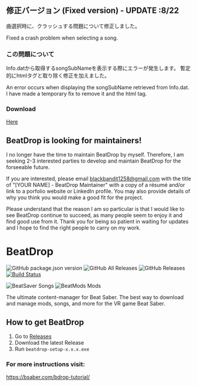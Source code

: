 ## 修正バージョン (Fixed version) - UPDATE :8/22
曲選択時に、クラッシュする問題について修正しました。

Fixed a crash problem when selecting a song.

### この問題について
Info.datから取得するsongSubNameを表示する際にエラーが発生します。
暫定的にhtmlタグと取り除く修正を加えました。

An error occurs when displaying the songSubName retrieved from Info.dat.
I have made a temporary fix to remove it and the html tag.

### Download
[Here](https://github.com/nuiohger/BeatDrop/releases/tag/v2.6.2-fixed)

## BeatDrop is looking for maintainers!
I no longer have the time to maintain BeatDrop by myself. Therefore, I am seeking 2-3 interested parties to develop and maintain BeatDrop for the forseeable future.

If you are interested, please email blackbandit1258@gmail.com with the title of "[YOUR NAME] - BeatDrop Maintainer" with a copy of a résumé and/or link to a porfolio website or LinkedIn profile. You may also provide details of why you think you would make a good fit for the project.

Please understand that the reason I am so particular is that I would like to see BeatDrop continue to succeed, as many people seem to enjoy it and find good use from it. Thank you for being so patient in waiting for updates and I hope to find the right people to carry on my work.

# BeatDrop
![GitHub package.json version](https://img.shields.io/github/package-json/v/StarGazer1258/BeatDrop.svg) ![GitHub All Releases](https://img.shields.io/github/downloads/StarGazer1258/BeatDrop/total.svg) ![GitHub Releases](https://img.shields.io/github/downloads/StarGazer1258/BeatDrop/latest/total.svg) [![Build Status](https://travis-ci.org/StarGazer1258/BeatDrop.svg?branch=master)](https://travis-ci.org/StarGazer1258/BeatDrop)

![BeatSaver Songs](https://img.shields.io/badge/dynamic/json.svg?color=brightgreen&label=BeatSaver&query=totalDocs&suffix=%20songs&url=https%3A%2F%2Fbeatsaver.com%2Fapi%2Fmaps%2Flatest) ![BeatMods Mods](https://img.shields.io/badge/dynamic/json.svg?color=success&label=BeatMods&query=length&suffix=%20Mods&url=https%3A%2F%2Fbeatmods.com%2Fapi%2Fv1%2Fmod%3Fstatus%3Dapproved) 

The ultimate content-manager for Beat Saber. The best way to download and manage mods, songs, and more for the VR game Beat Saber.

## How to get BeatDrop
1. Go to [Releases](https://github.com/StarGazer1258/BeatDrop/releases)
2. Download the latest Release
3. Run ``beatdrop-setup-x.x.x.exe``

### For more instructions visit:
https://bsaber.com/bdrop-tutorial/
